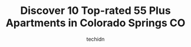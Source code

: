 ---
layout: ampstory
image: https://i0.wp.com/www.depkes.org/wp-content/uploads/2023/06/55-plus-apartments-0-in-colorado-springs-co-1685800150.png?resize=640,853
author: techidn
featured: false
description: Discover the impressive array of 55 Plus Apartments options in Colorado Springs CO, where you can find 10 of the largest 55 Plus Apartments establishments in the area. From renowned classics
title: Discover 10 Top-rated 55 Plus Apartments in Colorado Springs CO
cover:
   title: Discover 10 Top-rated 55 Plus Apartments in Colorado Springs CO
   subtitle: Rickpate
   background: https://www.depkes.org/wp-content/uploads/2023/06/55-plus-apartments-0-in-colorado-springs-co-1685800150.png

pages: 
 - layout: thirds
   top: <h1>#1 Summit Glen Gracious Retirement Living</h1>
   bottom: "<p>We have 3 experienced Chefs with us that make 3 nutritious meals along with goodies and snacks for everyone to enjoy. Please book a tour with us and stay and share a meal</p>"
   background: https://www.depkes.org/wp-content/uploads/2023/06/55-plus-apartments-1-in-colorado-springs-co-1685800151.jpeg
   backgroundblur: true
 - layout: thirds
   top: <h1>#2 Bear Creek Senior Living</h1>
   bottom: "<p>When my father could no longer live alone I found Bear Creek Senior Living. The community director likes to say its like a cruise without the seasickness and hes righ</p>"
   background: https://www.depkes.org/wp-content/uploads/2023/06/55-plus-apartments-2-in-colorado-springs-co-1685800151.jpeg
   cta:
      link: https://www.depkes.org/blog/discover-10-top-rated-55-plus-apartments-in-colorado-springs-co/
      text: Discover 10 Top-rated 55 Plus Apartments in Colorado Springs CO
 - layout: thirds
   top: <h1>#3 Revel Province</h1>
   bottom: "<p>2960 Tutt Blvd, Colorado Springs, CO 80922, United States</p>"
   background: https://www.depkes.org/wp-content/uploads/2023/06/55-plus-apartments-3-in-colorado-springs-co-1685800151.jpeg
   cta:
      link: https://www.depkes.org/blog/discover-10-top-rated-55-plus-apartments-in-colorado-springs-co/
      text: Discover 10 Top-rated 55 Plus Apartments in Colorado Springs CO
 - layout: thirds
   top: <h1>#4 Traditions at Colorado Springs</h1>
   bottom: "<p>6010 Tutt Blvd, Colorado Springs, CO 80923, United States</p>"
   background: https://images.unsplash.com/photo-1564951434112-64d74cc2a2d7?ixlib=rb-4.0.3&ixid=MnwxMjA3fDB8MHxwaG90by1wYWdlfHx8fGVufDB8fHx8&auto=format&fit=crop&w=640&h=853&q=80
   cta:
      link: https://www.depkes.org/blog/discover-10-top-rated-55-plus-apartments-in-colorado-springs-co/
      text: Discover 10 Top-rated 55 Plus Apartments in Colorado Springs CO
 - layout: thirds
   top: <h1>#5 Affinity at Colorado Springs</h1>
   bottom: "<p>3755 Tutt Blvd, Colorado Springs, CO 80922, United States</p>"
   background: https://images.unsplash.com/photo-1574169208507-84376144848b?ixlib=rb-4.0.3&ixid=MnwxMjA3fDB8MHxwaG90by1wYWdlfHx8fGVufDB8fHx8&auto=format&fit=crop&w=640&h=853&q=80
   cta:
      link: https://www.depkes.org/blog/discover-10-top-rated-55-plus-apartments-in-colorado-springs-co/
      text: Discover 10 Top-rated 55 Plus Apartments in Colorado Springs CO
 - layout: thirds
   top: <h1>#6 Holiday Sunridge</h1>
   bottom: "<p>5820 Flintridge Dr, Colorado Springs, CO 80918, United States</p>"
   background: https://images.unsplash.com/photo-1533998839656-76f5e4b2bccb?ixlib=rb-4.0.3&ixid=MnwxMjA3fDB8MHxwaG90by1wYWdlfHx8fGVufDB8fHx8&auto=format&fit=crop&w=640&h=853&q=80
   cta:
      link: https://www.depkes.org/blog/discover-10-top-rated-55-plus-apartments-in-colorado-springs-co/
      text: Discover 10 Top-rated 55 Plus Apartments in Colorado Springs CO
 - layout: thirds
   top: <h1>#7 The Belcaro</h1>
   bottom: "<p>3475 American Dr, Colorado Springs, CO 80917, United States</p>"
   background: https://images.unsplash.com/photo-1597773150796-e5c14ebecbf5?ixlib=rb-4.0.3&ixid=MnwxMjA3fDB8MHxwaG90by1wYWdlfHx8fGVufDB8fHx8&auto=format&fit=crop&w=640&h=853&q=80
   cta:
      link: https://www.depkes.org/blog/discover-10-top-rated-55-plus-apartments-in-colorado-springs-co/
      text: Discover 10 Top-rated 55 Plus Apartments in Colorado Springs CO
 - layout: thirds
   middle: Continue reading...
   background: https://images.unsplash.com/photo-1614648718611-0635f29016cb?ixlib=rb-4.0.3&ixid=MnwxMjA3fDB8MHxwaG90by1wYWdlfHx8fGVufDB8fHx8&auto=format&fit=crop&w=640&h=853&q=80
   cta:
      link: https://www.depkes.org/blog/discover-10-top-rated-55-plus-apartments-in-colorado-springs-co/
      text: Discover 10 Top-rated 55 Plus Apartments in Colorado Springs CO
      
---
